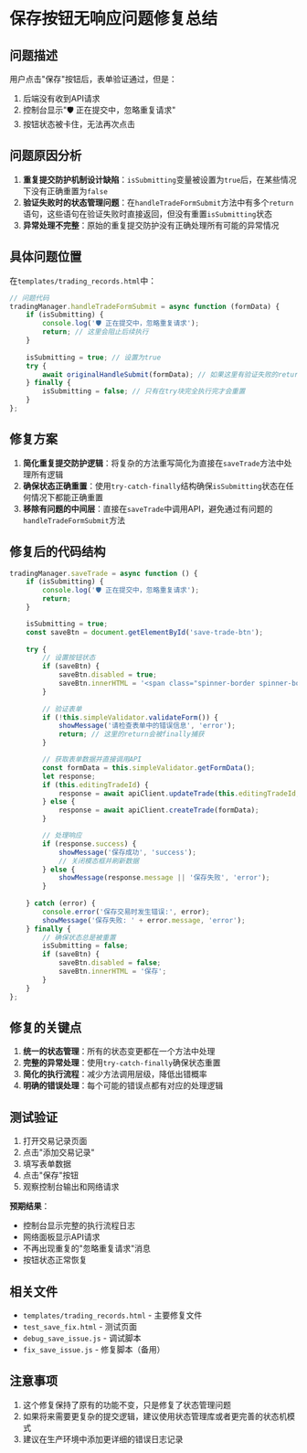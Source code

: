 # 保存按钮无响应问题修复总结

## 问题描述
用户点击"保存"按钮后，表单验证通过，但是：
1. 后端没有收到API请求
2. 控制台显示"🛡️ 正在提交中，忽略重复请求"
3. 按钮状态被卡住，无法再次点击

## 问题原因分析
1. **重复提交防护机制设计缺陷**：`isSubmitting`变量被设置为`true`后，在某些情况下没有正确重置为`false`
2. **验证失败时的状态管理问题**：在`handleTradeFormSubmit`方法中有多个`return`语句，这些语句在验证失败时直接返回，但没有重置`isSubmitting`状态
3. **异常处理不完整**：原始的重复提交防护没有正确处理所有可能的异常情况

## 具体问题位置
在`templates/trading_records.html`中：
```javascript
// 问题代码
tradingManager.handleTradeFormSubmit = async function (formData) {
    if (isSubmitting) {
        console.log('🛡️ 正在提交中，忽略重复请求');
        return; // 这里会阻止后续执行
    }
    
    isSubmitting = true; // 设置为true
    try {
        await originalHandleSubmit(formData); // 如果这里有验证失败的return，isSubmitting不会被重置
    } finally {
        isSubmitting = false; // 只有在try块完全执行完才会重置
    }
};
```

## 修复方案
1. **简化重复提交防护逻辑**：将复杂的方法重写简化为直接在`saveTrade`方法中处理所有逻辑
2. **确保状态正确重置**：使用`try-catch-finally`结构确保`isSubmitting`状态在任何情况下都能正确重置
3. **移除有问题的中间层**：直接在`saveTrade`中调用API，避免通过有问题的`handleTradeFormSubmit`方法

## 修复后的代码结构
```javascript
tradingManager.saveTrade = async function () {
    if (isSubmitting) {
        console.log('🛡️ 正在提交中，忽略重复请求');
        return;
    }

    isSubmitting = true;
    const saveBtn = document.getElementById('save-trade-btn');
    
    try {
        // 设置按钮状态
        if (saveBtn) {
            saveBtn.disabled = true;
            saveBtn.innerHTML = '<span class="spinner-border spinner-border-sm me-2"></span>保存中...';
        }
        
        // 验证表单
        if (!this.simpleValidator.validateForm()) {
            showMessage('请检查表单中的错误信息', 'error');
            return; // 这里的return会被finally捕获
        }

        // 获取表单数据并直接调用API
        const formData = this.simpleValidator.getFormData();
        let response;
        if (this.editingTradeId) {
            response = await apiClient.updateTrade(this.editingTradeId, formData);
        } else {
            response = await apiClient.createTrade(formData);
        }

        // 处理响应
        if (response.success) {
            showMessage('保存成功', 'success');
            // 关闭模态框并刷新数据
        } else {
            showMessage(response.message || '保存失败', 'error');
        }
        
    } catch (error) {
        console.error('保存交易时发生错误:', error);
        showMessage('保存失败: ' + error.message, 'error');
    } finally {
        // 确保状态总是被重置
        isSubmitting = false;
        if (saveBtn) {
            saveBtn.disabled = false;
            saveBtn.innerHTML = '保存';
        }
    }
};
```

## 修复的关键点
1. **统一的状态管理**：所有的状态变更都在一个方法中处理
2. **完整的异常处理**：使用`try-catch-finally`确保状态重置
3. **简化的执行流程**：减少方法调用层级，降低出错概率
4. **明确的错误处理**：每个可能的错误点都有对应的处理逻辑

## 测试验证
1. 打开交易记录页面
2. 点击"添加交易记录"
3. 填写表单数据
4. 点击"保存"按钮
5. 观察控制台输出和网络请求

**预期结果**：
- 控制台显示完整的执行流程日志
- 网络面板显示API请求
- 不再出现重复的"忽略重复请求"消息
- 按钮状态正常恢复

## 相关文件
- `templates/trading_records.html` - 主要修复文件
- `test_save_fix.html` - 测试页面
- `debug_save_issue.js` - 调试脚本
- `fix_save_issue.js` - 修复脚本（备用）

## 注意事项
1. 这个修复保持了原有的功能不变，只是修复了状态管理问题
2. 如果将来需要更复杂的提交逻辑，建议使用状态管理库或者更完善的状态机模式
3. 建议在生产环境中添加更详细的错误日志记录